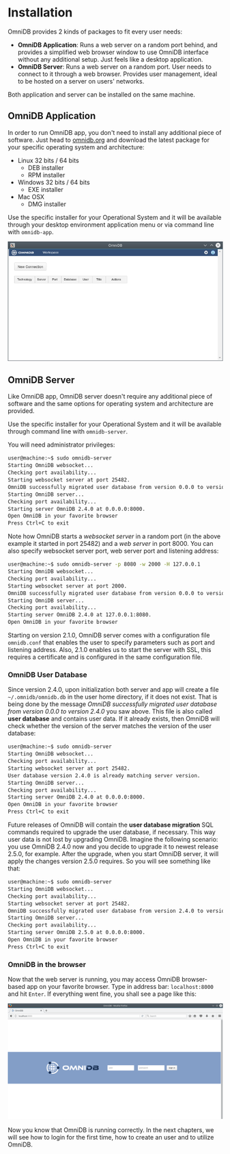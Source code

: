 # Installation

OmniDB provides 2 kinds of packages to fit every user needs:

- **OmniDB Application**: Runs a web server on a random port behind, and
provides a simplified web browser window to use OmniDB interface without any
additional setup. Just feels like a desktop application.
- **OmniDB Server**: Runs a web server on a random port. User needs to connect
to it through a web browser. Provides user management, ideal to be hosted on a
server on users' networks.

Both application and server can be installed on the same machine.

## OmniDB Application

In order to run OmniDB app, you don't need to install any additional piece of
software. Just head to [omnidb.org](omnidb.org) and download the latest package
for your specific operating system and architecture:

- Linux 32 bits / 64 bits
    - DEB installer
    - RPM installer
- Windows 32 bits / 64 bits
    - EXE installer
- Mac OSX
    - DMG installer

Use the specific installer for your Operational System and it will be available
through your desktop environment application menu or via command line with
`omnidb-app`.

![](https://raw.githubusercontent.com/OmniDB/doc/master/img/image_001.png)


## OmniDB Server

Like OmniDB app, OmniDB server doesn't require any additional piece of software
and the same options for operating system and architecture are provided.

Use the specific installer for your Operational System and it will be available
through command line with `omnidb-server`.

You will need administrator privileges:

```bash
user@machine:~$ sudo omnidb-server
Starting OmniDB websocket...
Checking port availability...
Starting websocket server at port 25482.
OmniDB successfully migrated user database from version 0.0.0 to version 2.4.0
Starting OmniDB server...
Checking port availability...
Starting server OmniDB 2.4.0 at 0.0.0.0:8000.
Open OmniDB in your favorite browser
Press Ctrl+C to exit
```

Note how OmniDB starts a *websocket server* in a random port (in the above
example it started in port 25482) and a *web server* in port 8000. You can also
specify websocket server port, web server port and listening address:

```bash
user@machine:~$ sudo omnidb-server -p 8080 -w 2000 -H 127.0.0.1
Starting OmniDB websocket...
Checking port availability...
Starting websocket server at port 2000.
OmniDB successfully migrated user database from version 0.0.0 to version 2.4.0
Starting OmniDB server...
Checking port availability...
Starting server OmniDB 2.4.0 at 127.0.0.1:8080.
Open OmniDB in your favorite browser
```

Starting on version 2.1.0, OmniDB server comes with a configuration file
`omnidb.conf` that enables the user to specify parameters such as port and
listening address. Also, 2.1.0 enables us to start the server with SSL, this
requires a certificate and is configured in the same configuration file.

### OmniDB User Database

Since version 2.4.0, upon initialization both server and app will create a file
`~/.omnidb/omnidb.db` in the user home directory, if it does not exist. That is
being done by the message *OmniDB successfully migrated user database from
version 0.0.0 to version 2.4.0* you saw above. This file is also called **user
database** and contains user data. If it already exists, then OmniDB will check
whether the version of the server matches the version of the user database:

```bash
user@machine:~$ sudo omnidb-server
Starting OmniDB websocket...
Checking port availability...
Starting websocket server at port 25482.
User database version 2.4.0 is already matching server version.
Starting OmniDB server...
Checking port availability...
Starting server OmniDB 2.4.0 at 0.0.0.0:8000.
Open OmniDB in your favorite browser
Press Ctrl+C to exit
```

Future releases of OmniDB will contain the **user database migration** SQL
commands required to upgrade the user database, if necessary. This way user
data is not lost by upgrading OmniDB. Imagine the following scenario: you use
OmniDB 2.4.0 now and you decide to upgrade it to newest release 2.5.0, for
example. After the upgrade, when you start OmniDB server, it will apply the
changes version 2.5.0 requires. So you will see something like that:

```bash
user@machine:~$ sudo omnidb-server
Starting OmniDB websocket...
Checking port availability...
Starting websocket server at port 25482.
OmniDB successfully migrated user database from version 2.4.0 to version 2.5.0
Starting OmniDB server...
Checking port availability...
Starting server OmniDB 2.5.0 at 0.0.0.0:8000.
Open OmniDB in your favorite browser
Press Ctrl+C to exit
```

### OmniDB in the browser

Now that the web server is running, you may access OmniDB browser-based app on
your favorite browser. Type in address bar: `localhost:8000` and hit `Enter`. If
everything went fine, you shall see a page like this:

![](https://raw.githubusercontent.com/OmniDB/doc/master/img/image_002.png)

Now you know that OmniDB is running correctly. In the next chapters, we will see
how to login for the first time, how to create an user and to utilize OmniDB.

